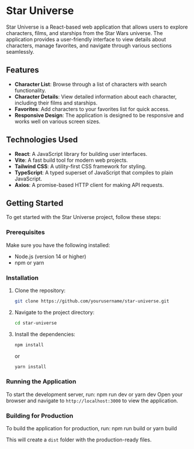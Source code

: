 # Star Universe

Star Universe is a React-based web application that allows users to explore characters, films, and starships from the Star Wars universe. The application provides a user-friendly interface to view details about characters, manage favorites, and navigate through various sections seamlessly.

## Features

- **Character List**: Browse through a list of characters with search functionality.
- **Character Details**: View detailed information about each character, including their films and starships.
- **Favorites**: Add characters to your favorites list for quick access.
- **Responsive Design**: The application is designed to be responsive and works well on various screen sizes.

## Technologies Used

- **React**: A JavaScript library for building user interfaces.
- **Vite**: A fast build tool for modern web projects.
- **Tailwind CSS**: A utility-first CSS framework for styling.
- **TypeScript**: A typed superset of JavaScript that compiles to plain JavaScript.
- **Axios**: A promise-based HTTP client for making API requests.

## Getting Started

To get started with the Star Universe project, follow these steps:

### Prerequisites

Make sure you have the following installed:

- Node.js (version 14 or higher)
- npm or yarn

### Installation

1. Clone the repository:

   ```bash
   git clone https://github.com/yourusername/star-universe.git
   ```

2. Navigate to the project directory:

   ```bash
   cd star-universe
   ```

3. Install the dependencies:

   ```bash
   npm install
   ```

   or

   ```bash
   yarn install
   ```

### Running the Application

To start the development server, run:
npm run dev
or
yarn dev
Open your browser and navigate to `http://localhost:3000` to view the application.

### Building for Production

To build the application for production, run:
npm run build
or
yarn build

This will create a `dist` folder with the production-ready files.
